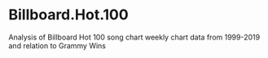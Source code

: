 # Billboard.Hot.100
Analysis of Billboard Hot 100 song chart weekly chart data from 1999-2019 and relation to Grammy Wins
